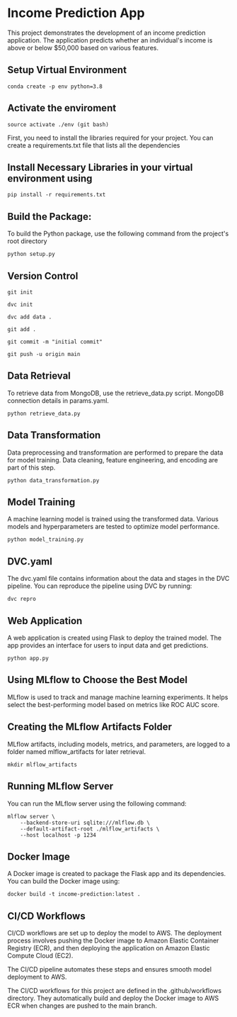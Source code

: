 # Income Prediction App

This project demonstrates the development of an income prediction application. The application predicts whether an individual's income is above or below $50,000 based on various features.

## Setup Virtual Environment
```
conda create -p env python=3.8
```
## Activate the enviroment
```
source activate ./env (git bash)
```
First, you need to install the libraries required for your project. You can create a requirements.txt file that lists all the dependencies

## Install Necessary Libraries in your virtual environment using
```
pip install -r requirements.txt
```
## Build the Package:
To build the Python package, use the following command from the project's root directory
```
python setup.py
```
## Version Control
```
git init
```
```
dvc init
```
```
dvc add data .
```
```
git add .
```
```
git commit -m "initial commit"
```
```
git push -u origin main

```
## Data Retrieval
To retrieve data from MongoDB, use the retrieve_data.py script. MongoDB connection details in params.yaml.
```
python retrieve_data.py
```
## Data Transformation
Data preprocessing and transformation are performed to prepare the data for model training. Data cleaning, feature engineering, and encoding are part of this step.
```
python data_transformation.py
```
## Model Training
A machine learning model is trained using the transformed data. Various models and hyperparameters are tested to optimize model performance.
```
python model_training.py
```
## DVC.yaml
The dvc.yaml file contains information about the data and stages in the DVC pipeline. You can reproduce the pipeline using DVC by running:
```
dvc repro
```
## Web Application
A web application is created using Flask to deploy the trained model. The app provides an interface for users to input data and get predictions.
```
python app.py
```
## Using MLflow to Choose the Best Model
MLflow is used to track and manage machine learning experiments. It helps select the best-performing model based on metrics like ROC AUC score.

## Creating the MLflow Artifacts Folder
MLflow artifacts, including models, metrics, and parameters, are logged to a folder named mlflow_artifacts for later retrieval.
```
mkdir mlflow_artifacts
```
## Running MLflow Server
You can run the MLflow server using the following command:
```
mlflow server \
    --backend-store-uri sqlite:///mlflow.db \
    --default-artifact-root ./mlflow_artifacts \
    --host localhost -p 1234
```
## Docker Image
A Docker image is created to package the Flask app and its dependencies. You can build the Docker image using:
```
docker build -t income-prediction:latest .
```
## CI/CD Workflows
CI/CD workflows are set up to deploy the model to AWS. The deployment process involves pushing the Docker image to Amazon Elastic Container Registry (ECR), and then deploying the application on Amazon Elastic Compute Cloud (EC2).

The CI/CD pipeline automates these steps and ensures smooth model deployment to AWS.

The CI/CD workflows for this project are defined in the .github/workflows directory. They automatically build and deploy the Docker image to AWS ECR when changes are pushed to the main branch.

